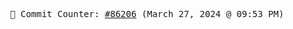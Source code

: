 <p align="center">
    <samp>
        📮 Commit Counter: <a href="https://github.com/Javascript-void0/Javascript-void0/commits/main">#86206</a> (March 27, 2024 @ 09:53 PM)
    </samp>
</p>